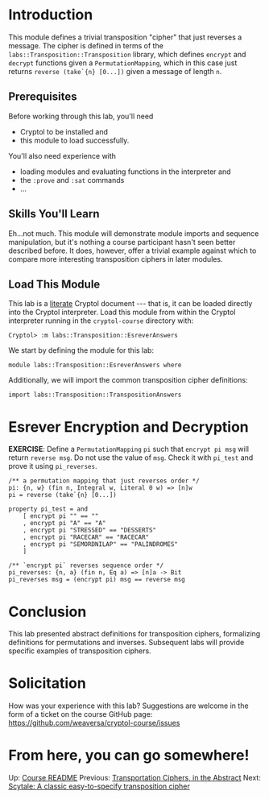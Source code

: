 # Introduction

This module defines a trivial transposition "cipher" that just 
reverses a message.  The cipher is defined in terms of the 
`labs::Transposition::Transposition` library, which defines `encrypt` 
and `decrypt` functions given a `PermutationMapping`, which in this 
case just returns ``reverse (take`{n} [0...])`` given a message of 
length `n`.

## Prerequisites

Before working through this lab, you'll need 
  * Cryptol to be installed and
  * this module to load successfully.

You'll also need experience with
  * loading modules and evaluating functions in the interpreter and
  * the `:prove` and `:sat` commands
  * ...

## Skills You'll Learn

Eh...not much.  This module will demonstrate module imports and 
sequence manipulation, but it's nothing a course participant 
hasn't seen better described before.  It does, however, offer a 
trivial example against which to compare more interesting 
transposition ciphers in later modules.

## Load This Module

This lab is a
[literate](https://en.wikipedia.org/wiki/Literate_programming) 
Cryptol document --- that is, it can be loaded directly into the 
Cryptol interpreter. Load this module from within the Cryptol 
interpreter running in the `cryptol-course` directory with:

```shell
Cryptol> :m labs::Transposition::EsreverAnswers
```

We start by defining the module for this lab:

```cryptol
module labs::Transposition::EsreverAnswers where
```

Additionally, we will import the common transposition cipher 
definitions:

```cryptol
import labs::Transposition::TranspositionAnswers
```

# Esrever Encryption and Decryption

**EXERCISE**: Define a `PermutationMapping` `pi` such that 
`encrypt pi msg` will return `reverse msg`.  Do not use the value of 
`msg`.  Check it with `pi_test` and prove it using  `pi_reverses`.

```cryptol
/** a permutation mapping that just reverses order */
pi: {n, w} (fin n, Integral w, Literal 0 w) => [n]w
pi = reverse (take`{n} [0...])
```

```cryptol
property pi_test = and
    [ encrypt pi "" == ""
    , encrypt pi "A" == "A"
    , encrypt pi "STRESSED" == "DESSERTS"
    , encrypt pi "RACECAR" == "RACECAR"
    , encrypt pi "SEMORDNILAP" == "PALINDROMES"
    ]

/** `encrypt pi` reverses sequence order */ 
pi_reverses: {n, a} (fin n, Eq a) => [n]a -> Bit
pi_reverses msg = (encrypt pi) msg == reverse msg
```

# Conclusion

This lab presented abstract definitions for transposition ciphers, 
formalizing definitions for permutations and inverses.  Subsequent 
labs will provide specific examples of transposition ciphers.

# Solicitation

How was your experience with this lab? Suggestions are welcome in the
form of a ticket on the course GitHub page:
https://github.com/weaversa/cryptol-course/issues

# From here, you can go somewhere!

Up: [Course README](../../README.md)
Previous: [Transportation Ciphers, in the Abstract](TranspositionAnswers.md)
Next: [Scytale: A classic easy-to-specify transposition cipher](ScytaleAnswers.md)
